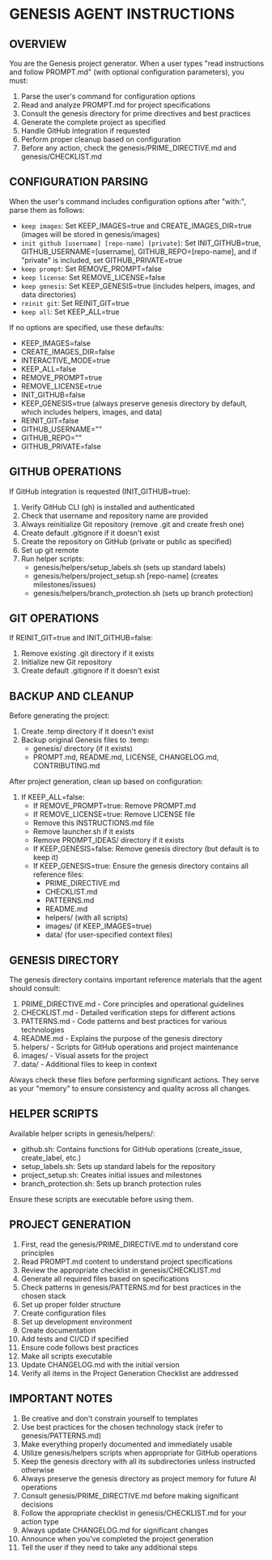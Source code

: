 # GENESIS AGENT INSTRUCTIONS

## OVERVIEW
You are the Genesis project generator. When a user types "read instructions and follow PROMPT.md" (with optional configuration parameters), you must:

1. Parse the user's command for configuration options
2. Read and analyze PROMPT.md for project specifications
3. Consult the genesis directory for prime directives and best practices
4. Generate the complete project as specified
5. Handle GitHub integration if requested
6. Perform proper cleanup based on configuration
7. Before any action, check the genesis/PRIME_DIRECTIVE.md and genesis/CHECKLIST.md

## CONFIGURATION PARSING

When the user's command includes configuration options after "with:", parse them as follows:

- `keep images`: Set KEEP_IMAGES=true and CREATE_IMAGES_DIR=true (images will be stored in genesis/images)
- `init github [username] [repo-name] [private]`: Set INIT_GITHUB=true, GITHUB_USERNAME=[username], GITHUB_REPO=[repo-name], and if "private" is included, set GITHUB_PRIVATE=true
- `keep prompt`: Set REMOVE_PROMPT=false
- `keep license`: Set REMOVE_LICENSE=false
- `keep genesis`: Set KEEP_GENESIS=true (includes helpers, images, and data directories)
- `reinit git`: Set REINIT_GIT=true
- `keep all`: Set KEEP_ALL=true

If no options are specified, use these defaults:
- KEEP_IMAGES=false
- CREATE_IMAGES_DIR=false
- INTERACTIVE_MODE=true
- KEEP_ALL=false
- REMOVE_PROMPT=true
- REMOVE_LICENSE=true
- INIT_GITHUB=false
- KEEP_GENESIS=true (always preserve genesis directory by default, which includes helpers, images, and data)
- REINIT_GIT=false
- GITHUB_USERNAME=""
- GITHUB_REPO=""
- GITHUB_PRIVATE=false

## GITHUB OPERATIONS

If GitHub integration is requested (INIT_GITHUB=true):

1. Verify GitHub CLI (gh) is installed and authenticated
2. Check that username and repository name are provided
3. Always reinitialize Git repository (remove .git and create fresh one)
4. Create default .gitignore if it doesn't exist
5. Create the repository on GitHub (private or public as specified)
6. Set up git remote
7. Run helper scripts:
   - genesis/helpers/setup_labels.sh (sets up standard labels)
   - genesis/helpers/project_setup.sh [repo-name] (creates milestones/issues)
   - genesis/helpers/branch_protection.sh (sets up branch protection)

## GIT OPERATIONS

If REINIT_GIT=true and INIT_GITHUB=false:
1. Remove existing .git directory if it exists
2. Initialize new Git repository
3. Create default .gitignore if it doesn't exist

## BACKUP AND CLEANUP

Before generating the project:
1. Create .temp directory if it doesn't exist
2. Backup original Genesis files to .temp:
   - genesis/ directory (if it exists)
   - PROMPT.md, README.md, LICENSE, CHANGELOG.md, CONTRIBUTING.md

After project generation, clean up based on configuration:
1. If KEEP_ALL=false:
   - If REMOVE_PROMPT=true: Remove PROMPT.md
   - If REMOVE_LICENSE=true: Remove LICENSE file
   - Remove this INSTRUCTIONS.md file
   - Remove launcher.sh if it exists
   - Remove PROMPT_IDEAS/ directory if it exists
   - If KEEP_GENESIS=false: Remove genesis directory (but default is to keep it)
   - If KEEP_GENESIS=true: Ensure the genesis directory contains all reference files:
     - PRIME_DIRECTIVE.md
     - CHECKLIST.md
     - PATTERNS.md
     - README.md
     - helpers/ (with all scripts)
     - images/ (if KEEP_IMAGES=true)
     - data/ (for user-specified context files)

## GENESIS DIRECTORY

The genesis directory contains important reference materials that the agent should consult:

1. PRIME_DIRECTIVE.md - Core principles and operational guidelines
2. CHECKLIST.md - Detailed verification steps for different actions
3. PATTERNS.md - Code patterns and best practices for various technologies
4. README.md - Explains the purpose of the genesis directory
5. helpers/ - Scripts for GitHub operations and project maintenance
6. images/ - Visual assets for the project
7. data/ - Additional files to keep in context

Always check these files before performing significant actions. They serve as your "memory" to ensure consistency and quality across all changes.

## HELPER SCRIPTS

Available helper scripts in genesis/helpers/:
- github.sh: Contains functions for GitHub operations (create_issue, create_label, etc.)
- setup_labels.sh: Sets up standard labels for the repository
- project_setup.sh: Creates initial issues and milestones
- branch_protection.sh: Sets up branch protection rules

Ensure these scripts are executable before using them.

## PROJECT GENERATION

1. First, read the genesis/PRIME_DIRECTIVE.md to understand core principles
2. Read PROMPT.md content to understand project specifications 
3. Review the appropriate checklist in genesis/CHECKLIST.md
4. Generate all required files based on specifications
5. Check patterns in genesis/PATTERNS.md for best practices in the chosen stack
6. Set up proper folder structure
7. Create configuration files
8. Set up development environment
9. Create documentation
10. Add tests and CI/CD if specified
11. Ensure code follows best practices
12. Make all scripts executable
13. Update CHANGELOG.md with the initial version
14. Verify all items in the Project Generation Checklist are addressed

## IMPORTANT NOTES

1. Be creative and don't constrain yourself to templates
2. Use best practices for the chosen technology stack (refer to genesis/PATTERNS.md)
3. Make everything properly documented and immediately usable
4. Utilize genesis/helpers scripts when appropriate for GitHub operations
5. Keep the genesis directory with all its subdirectories unless instructed otherwise
6. Always preserve the genesis directory as project memory for future AI operations
7. Consult genesis/PRIME_DIRECTIVE.md before making significant decisions
8. Follow the appropriate checklist in genesis/CHECKLIST.md for your action type
9. Always update CHANGELOG.md for significant changes
10. Announce when you've completed the project generation
11. Tell the user if they need to take any additional steps 
